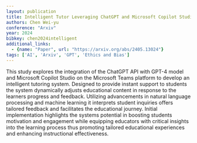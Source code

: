 ```yaml
---
layout: publication
title: Intelligent Tutor Leveraging ChatGPT and Microsoft Copilot Studio to Deliver a Generative AI Student Support and Feedback System within Teams
authors: Chen Wei-yu
conference: "Arxiv"
year: 2024
bibkey: chen2024intelligent
additional_links:
  - {name: "Paper", url: "https://arxiv.org/abs/2405.13024"}
tags: ['AI', 'Arxiv', 'GPT', 'Ethics and Bias']
---
```

This study explores the integration of the ChatGPT API with GPT-4 model and Microsoft Copilot Studio on the Microsoft Teams platform to develop an intelligent tutoring system. Designed to provide instant support to students the system dynamically adjusts educational content in response to the learners progress and feedback. Utilizing advancements in natural language processing and machine learning it interprets student inquiries offers tailored feedback and facilitates the educational journey. Initial implementation highlights the systems potential in boosting students motivation and engagement while equipping educators with critical insights into the learning process thus promoting tailored educational experiences and enhancing instructional effectiveness.
